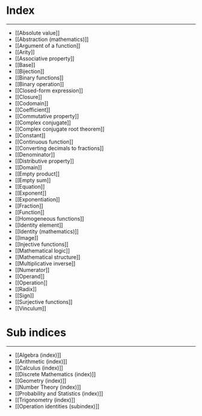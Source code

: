 # Index
---
- [[Absolute value]]
- [[Abstraction (mathematics)]]
- [[Argument of a function]]
- [[Arity]]
- [[Associative property]]
- [[Base]]
- [[Bijection]]
- [[Binary functions]]
- [[Binary operation]]
- [[Closed-form expression]]
- [[Closure]]
- [[Codomain]]
- [[Coefficient]]
- [[Commutative property]]
- [[Complex conjugate]]
- [[Complex conjugate root theorem]]
- [[Constant]]
- [[Continuous function]]
- [[Converting decimals to fractions]]
- [[Denominator]]
- [[Distributive property]]
- [[Domain]]
- [[Empty product]]
- [[Empty sum]]
- [[Equation]]
- [[Exponent]]
- [[Exponentiation]]
- [[Fraction]]
- [[Function]]
- [[Homogeneous functions]]
- [[Identity element]]
- [[Identity (mathematics)]]
- [[Image]]
- [[Injective functions]]
- [[Mathematical logic]]
- [[Mathematical structure]]
- [[Multiplicative inverse]]
- [[Numerator]]
- [[Operand]]
- [[Operation]]
- [[Radix]]
- [[Sign]]
- [[Surjective functions]]
- [[Vinculum]]

# Sub indices 
---
- [[Algebra (index)]]
- [[Arithmetic (index)]]
- [[Calculus (index)]]
- [[Discrete Mathematics (index)]]
- [[Geometry (index)]]
- [[Number Theory (index)]]
- [[Probability and Statistics (index)]]
- [[Trigonometry (index)]]
- [[Operation identities (subindex)]]
